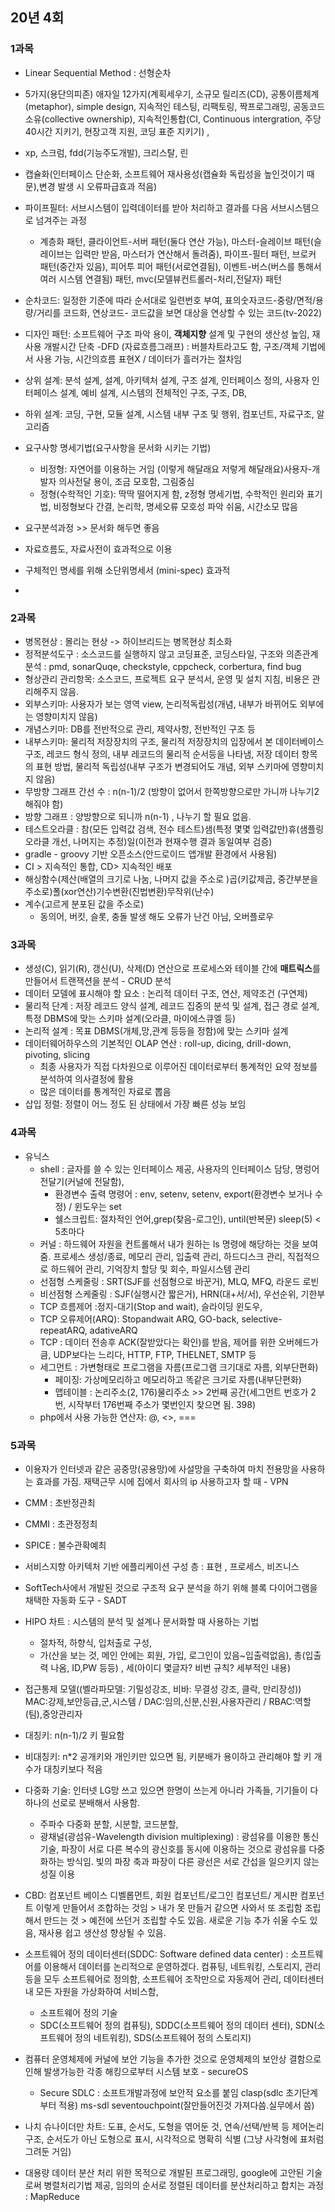 ## 20년 4회

### 1과목
- Linear Sequential Method : 선형순차
- 5가지(용단의피존) 애자일 12가지(계획세우기, 소규모 릴리즈(CD), 공통이름체계(metaphor), simple design, 지속적인 테스팅, 리팩토링, 짝프로그래밍, 공동코드소유(collective ownership), 지속적인통합(CI, Continuous intergration, 주당 40시간 지키기, 현장고객 지원, 코딩 표준 지키기) ,
-  xp, 스크럼, fdd(기능주도개발), 크리스탈, 린

- 캡슐화(인터페이스 단순화, 소프트웨어 재사용성(캡슐화 독립성을 높인것이기 때문),변경 발생 시 오류파급효과 적음)
- 파이프필터: 서브시스템이 입력데이터를 받아 처리하고 결과를 다음 서브시스템으로 넘겨주는 과정
  - 계층화 패턴, 클라이언트-서버 패턴(둘다 연산 가능), 마스터-슬레이브 패턴(슬레이브는 입력만 받음, 마스터가 연산해서 돌려줌), 파이프-필터 패턴, 브로커 패턴(중간자 있음), 피어투 피어 패턴(서로연결됨), 이벤트-버스(버스를 통해서 여러 시스템 연결됨) 패턴, mvc(모델뷰컨트롤러-처리,전달자) 패턴 
- 순차코드: 일정한 기준에 따라 순서대로 일련번호 부여, 표의숫자코드-중량/면적/용량/거리를 코드화, 연상코드- 코드값을 보면 대상을 연상할 수 있는 코드(tv-2022)
- 디자인 패턴: 소프트웨어 구조 파악 용이, **객체지향** 설계 및 구현의 생산성 높임, 재사용 개발시간 단축
-DFD (자료흐름그래프) : 버블차트라고도 함, 구조/객체 기법에서 사용 가능, 시간의흐름 표현X / 데이터가 흘러가는 절차임
- 상위 설계: 분석 설계, 설계, 아키텍처 설계, 구조 설계, 인터페이스 정의, 사용자 인터페이스 설계, 예비 설계, 시스템의 전체적인 구조, 구조, DB,
- 하위 설계: 코딩, 구현, 모듈 설계, 시스템 내부 구조 및 행위, 컴포넌트, 자료구조, 알고리즘
- 요구사항 명세기법(요구사항을 문서화 시키는 기법)
  - 비정형: 자연어를 이용하는 거임 (이렇게 해달래요 저렇게 해달래요)사용자-개발자 의사전달 용이, 조금 모호함, 그림중심
  - 정형(수학적인 기호): 딱딱 떨어지게 함, z정형 명세기법, 수학적인 원리와 표기법, 비정형보다 간결, 논리학, 명세오류 모호성 파악 쉬움, 시간소모 많음 
- 요구분석과정 >> 문서화 해두면 좋음
- 자료흐름도, 자료사전이 효과적으로 이용
- 구체적인 명세를 위해 소단위명세서 (mini-spec) 효과적
- 







### 2과목
- 병목현상 : 몰리는 현상 -> 하이브리드는 병목현상 최소화
- 정적분석도구 : 소스코드를 실행하지 않고 코딩표준, 코딩스타일, 구조와 의존관계 분석 : pmd, sonarQuqe, checkstyle, cppcheck, corbertura, find bug
- 형상관리 관리항목: 소스코드, 프로젝트 요구 분석서, 운영 및 설치 지침, 비용은 관리해주지 않음.
- 외부스키마: 사용자가 보는 영역 view, 논리적독립성(개념, 내부가 바뀌어도 외부에는 영향미치지 않음)
- 개념스키마: DB를 전반적으로 관리, 제약사항, 전반적인 구조 등
- 내부스키마: 물리적 저장장치의 구조, 물리적 저장장치의 입장에서 본 데이터베이스 구조, 레코드 형식 정의, 내부 레코드의 물리적 순서등을 나타냄, 저장 데이터 항목의 표현 방법, 물리적 독립성(내부 구조가 변경되어도 개념, 외부 스키마에 영향미치지 않음)
- 무방향 그래프 간선 수 : n(n-1)/2 (방향이 없어서 한쪽방향으로만 가니까 나누기2 해줘야 함)
- 방향 그래프 : 양방향으로 되니까 n(n-1)  , 나누기 할 필요 없음.
- 테스트오라클 : 참(모든 입력값 검색, 전수 테스트)샘(특정 몇몇 입력값만)휴(샘플링오라클 개선, 나머지는 추정)일(이전과 현재수행 결과 동일여부 검증)
- gradle - groovy 기반 오픈소스(안드로이드 앱개발 환경에서 사용됨)
- CI > 지속적인 통합, CD> 지속적인 배포
- 해싱함수(제산(배열의 크기로 나눔, 나머지 값을 주소로 )곱(키값제곱, 중간부분을 주소로)폴(xor연산)기수변환(진법변환)무작위(난수)
- 계수(고르게 분포된 값을 주소로)
  -  동의어, 버킷, 슬롯, 충돌 발생 해도 오류가 난건 아님, 오버플로우



### 3과목
- 생성(C), 읽기(R), 갱신(U), 삭제(D) 연산으로 프로세스와 테이블 간에 **매트릭스**를 만들어서 트랜잭션을 분석 - CRUD 분석
- 데이터 모델에 표시해야 할 요소 : 논리적 데이터 구조, 연산, 제약조건 (구연제)
- 물리적 단계 : 저장 레코드 양식 설계, 레코드 집중의 분석 및 설계, 접근 경로 설계, 특정 DBMS에 맞는 스키마 설계(오라클, 마이에스큐엘 등)
- 논리적 설계 :  목표 DBMS(개체,망,관계 등등을 정함)에 맞는 스키마 설계
- 데이터웨어하우스의 기본적인 OLAP 연산 : roll-up, dicing, drill-down, pivoting, slicing
  - 최종 사용자가 직접 다차원으로 이루어진 데이터로부터 통계적인 요약 정보를 분석하여 의사결정에 활용
  - 많은 데이터를 통계적인 자료로 뽑음 
- 삽입 정렬: 정렬이 어느 정도 된 상태에서 가장 빠른 성능 보임



### 4과목
- 유닉스 
  - shell : 글자를 쓸 수 있는 인터페이스 제공, 사용자의 인터페이스 담당, 명렁어 전달기(커널에 전달함), 
    - 환경변수 출력 명령어 : env, setenv, setenv, export(환경변수 보거나 수정) / 윈도우는 set   
    - 쉘스크립트: 절차적인 언어,grep(찾음-로그인), until(반복문) sleep(5)  < 5초마다
  - 커널 :  하드웨어 자원을 컨트롤해서 내가 원하는 ls 명령에 해당하는 것을 보여줌. 프로세스 생성/종료, 메모리 관리, 입출력 관리, 하드디스크 관리, 직접적으로 하드웨어 관리, 기억장치 할당 및 회수, 파일시스템 관리
  - 선점형 스케줄링 : SRT(SJF를 선점형으로 바꾼거), MLQ, MFQ, 라운드 로빈
  - 비선점형 스케줄링 : SJF(실행시간 짧은거), HRN(대+서/서), 우선순위, 기한부
  - TCP 흐름제어 :정지-대기(Stop and wait), 슬라이딩 윈도우, 
  - TCP 오류제어(ARQ): Stopandwait ARQ, GO-back, selective-repeatARQ, adativeARQ
  - TCP : 데이터 전송후 ACK(잘받았다는 확인)를 받음, 제어를 위한 오버헤드가 큼, UDP보다는 느리다, HTTP, FTP, THELNET, SMTP 등
  - 세그먼트 : 가변형태로 프로그램을 자름(프로그램 크기대로 자름, 외부단편화) 
    - 페이징: 가상메모리하고 메모리하고 똑같은 크기로 자름(내부단편화)
    - 맵테이블 : 논리주소(2, 176)물리주소 >> 2번째 공간(세그먼트 번호가 2번, 시작부터 176번째 주소가 몇번인지 찾으면 됨. 398)
  - php에서 사용 가능한 연산자: @, <>, ===



### 5과목
- 이용자가 인터넷과 같은 공중망(공용망)에 사설망을 구축하여 마치 전용망을 사용하는 효과를 가짐. 재택근무 시에 집에서 회사의 ip 사용하고자 할 때 - VPN
- CMM : 초반정관최
- CMMI : 초관정정최
- SPICE : 불수관확예최
- 서비스지향 아키텍처 기반 에플리케이션 구성 층 : 표현 , 프로세스, 비즈니스
- SoftTech사에서 개발된 것으로 구조적 요구 분석을 하기 위해 블록 다이어그램을 채택한 자동화 도구 - SADT
- HIPO 차트 : 시스템의 분석 및 설계나 문서화할 때 사용하는 기법
  - 절차적, 하향식, 입처출로 구성, 
  - 가(산을 보는 것, 메인 안에는 회원, 가입, 로그인이 있음~입출력없음), 총(입출력 나옴, ID,PW 등등) , 세(아이디 몇글자? 비번 규칙? 세부적인 내용) 
- 접근통제 모델((벨라파모델: 기밀성강조, 비바: 무결성 강조, 클락, 만리장성)) MAC:강제,보안등급,군,시스템 / DAC:임의,신분,신원,사용자관리 / RBAC:역할(팀),중앙관리자
- 대칭키: n(n-1)/2 키 필요함
- 비대칭키: n*2 공개키와 개인키만 있으면 됨, 키분배가 용이하고 관리해야 할 키 개수가 대칭키보다 적음

- 다중화 기술: 인터넷 LG망 쓰고 있으면 한명이 쓰는게 아니라 가족들, 기기들이 다 하나의 선로로 분배해서 사용함. 
  - 주파수 다중화 분할, 시분할, 코드분할, 
  - 광채널(광섬유-Wavelength division multiplexing) : 광섬유를 이용한 통신기술, 파장이 서로 다른 복수의 광신호를 동시에 이용하는 것으로 광섬유를 다중화하는 방식임. 빛의 파장 축과 파장이 다른 광선은 서로 간섭을 일으키지 않는 성질 이용
- CBD: 컴포넌트 베이스 디벨롭먼트, 회원 컴포넌트/로그인 컴포넌트/ 게시판 컴포넌트 이렇게 만들어서 조합하는 것임 > 내가 못 만들거 같으면 사와서 또 조립함 조립해서 만드는 것 > 예전에 쓰던거 조립할 수도 있음. 새로운 기능 추가 쉬울 수도 있음, 재사용 쉽고 생산성 향상될 수 있음. 
- 소프트웨어 정의 데이터센터(SDDC: Software defined data center) : 소프트웨어를 이용해서 데이터를 논리적으로 운영하겠다. 컴퓨팅, 네트워킹, 스토리지, 관리 등을 모두 소프트웨어로 정의함, 소프트웨어 조작만으로 자동제어 관리, 데이터센터 내 모든 자원을 가상화하여 서비스함,
  -  소프트웨어 정의 기술 
    -  SDC(소프트웨어 정의 컴퓨팅), SDDC(소프트웨어 정의 데이터 센터), SDN(소프트웨어 정의 네트워킹), SDS(소프트웨어 정의 스토리지)
- 컴퓨터 운영체제에 커널에 보안 기능을 추가한 것으로 운영체제의 보안상 결함으로 인해 발생가능한 각종 해킹으로부터 시스템 보호 - secureOS
  - Secure SDLC : 소프트개발과정에 보안적 요소를 붙임 clasp(sdlc 초기단계부터 적용) ms-sdl seventouchpoint(잘만들어진것 가져다씀.실무에서 씀)
- 나치 슈나이더만 차트: 도표, 순서도, 도형을 엮어둔 것, 연속/선택/반복 등 제어논리 구조, 순서도가 아닌 도형으로 표시, 시각적으로 명확히 식별 (그냥 사각형에 표처럼 그려둔 거임)
- 대용량 데이터 분산 처리 위한 목적으로 개발된 프로그래밍, google에 고안된 기술로써 병렬처리기법 제공, 임의의 순서로 정렬된 데이터를 분산처리하고 합치는 과정 : MapReduce
